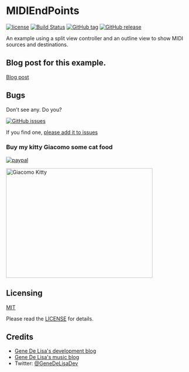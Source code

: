 # MIDIEndPoints


[![license](https://img.shields.io/github/license/mashape/apistatus.svg)](https://en.wikipedia.org/wiki/MIT_License)
[![Build Status](https://travis-ci.org/genedelisa/MIDIEndPoints.svg)](https://travis-ci.org/genedelisa/MIDIEndPoints)
[![GitHub tag](https://img.shields.io/github/tag/genedelisa/MIDIEndPoints.svg)](https://github.com/genedelisa/MIDIEndPoints/)
[![GitHub release](https://img.shields.io/github/release/genedelisa/MIDIEndPoints.svg)](https://github.com/genedelisa/MIDIEndPoints/)

An example using a split view controller and an outline view to show MIDI sources and destinations.


## Blog post for this example.

[Blog post](http://www.rockhoppertech.com/blog/)


## Bugs

Don't see any. Do you?

[![GitHub issues](https://img.shields.io/github/issues/genedelisa/MIDIEndPoints.svg)](https://github.com/genedelisa/MIDIEndPoints/issues)

If you find one, [please add it to issues](https://github.com/genedelisa/MIDIEndPoints/issues)



### Buy my kitty Giacomo some cat food

[![paypal](https://www.paypalobjects.com/en_US/i/btn/btn_donate_SM.gif)](https://www.paypal.com/cgi-bin/webscr?cmd=_donations&business=F5KE9Z29MH8YQ&bnP-DonationsBF:btn_donate_SM.gif:NonHosted)

<img src="http://www.rockhoppertech.com/blog/wp-content/uploads/2015/05/IMG_0657.png" alt="Giacomo Kitty" width="400" height="300">

## Licensing

[MIT](https://en.wikipedia.org/wiki/MIT_License)

Please read the [LICENSE](LICENSE) for details.

## Credits

*	[Gene De Lisa's development blog](http://rockhoppertech.com/blog/)
*	[Gene De Lisa's music blog](http://genedelisa.com/)
*   Twitter: [@GeneDeLisaDev](http://twitter.com/genedelisadev)
